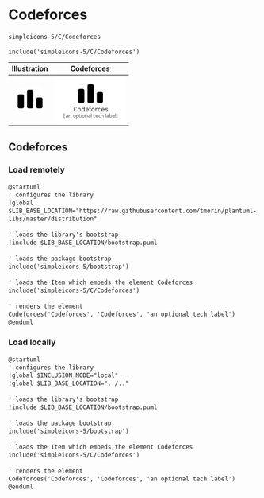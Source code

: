 # Codeforces


```text
simpleicons-5/C/Codeforces
```

```text
include('simpleicons-5/C/Codeforces')
```



| Illustration | Codeforces |
| :---: | :---: |
| ![illustration for Illustration](../../simpleicons-5/C/Codeforces.png) | ![illustration for Codeforces](../../simpleicons-5/C/Codeforces.Local.png) |




## Codeforces

### Load remotely
```plantuml
@startuml
' configures the library
!global $LIB_BASE_LOCATION="https://raw.githubusercontent.com/tmorin/plantuml-libs/master/distribution"

' loads the library's bootstrap
!include $LIB_BASE_LOCATION/bootstrap.puml

' loads the package bootstrap
include('simpleicons-5/bootstrap')

' loads the Item which embeds the element Codeforces
include('simpleicons-5/C/Codeforces')

' renders the element
Codeforces('Codeforces', 'Codeforces', 'an optional tech label')
@enduml
```

### Load locally
```plantuml
@startuml
' configures the library
!global $INCLUSION_MODE="local"
!global $LIB_BASE_LOCATION="../.."

' loads the library's bootstrap
!include $LIB_BASE_LOCATION/bootstrap.puml

' loads the package bootstrap
include('simpleicons-5/bootstrap')

' loads the Item which embeds the element Codeforces
include('simpleicons-5/C/Codeforces')

' renders the element
Codeforces('Codeforces', 'Codeforces', 'an optional tech label')
@enduml
```

